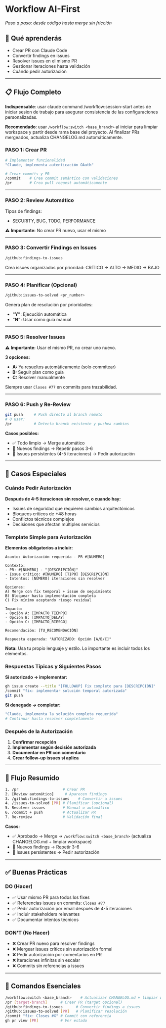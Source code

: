# Workflow AI-First

*Paso a paso: desde código hasta merge sin fricción*

## 🎯 Qué aprenderás

- Crear PR con Claude Code
- Convertir findings en issues
- Resolver issues en el mismo PR
- Gestionar iteraciones hasta validación
- Cuándo pedir autorización

---

## 📋 Flujo Completo

**Indispensable**: usar claude command /workflow:session-start antes de iniciar sesion de trabajo para asegurar consistencia de las configuraciones personalizadas.

**Recomendado**: usar `/workflow:switch <base_branch>` al iniciar para limpiar workspace y partir desde rama base del proyecto. Al finalizar PRs mergeados, actualiza CHANGELOG.md automáticamente.
 
### **PASO 1: Crear PR**

```bash
# Implementar funcionalidad
"Claude, implementa autenticación OAuth"

# Crear commits y PR
/commit    # Crea commit semántico con validaciones
/pr        # Crea pull request automáticamente
```

---

### **PASO 2: Review Automático**

Tipos de findings:
- SECURITY, BUG, TODO, PERFORMANCE

⚠️ **Importante:** No crear PR nuevo, usar el mismo

---

### **PASO 3: Convertir Findings en Issues**

```bash
/github:findings-to-issues
```

Crea issues organizados por prioridad: CRÍTICO → ALTO → MEDIO → BAJO

---

### **PASO 4: Planificar (Opcional)**

```bash
/github:issues-to-solved <pr_number>
```

Genera plan de resolución por prioridades:
- **"Y"**: Ejecución automática 
- **"N"**: Usar como guía manual

---

### **PASO 5: Resolver Issues**

⚠️ **Importante:** Usar el mismo PR, no crear uno nuevo.

**3 opciones:**
- **A:** Ya resueltos automáticamente (solo commitear)
- **B:** Seguir plan como guía  
- **C:** Resolver manualmente

Siempre usar `Closes #77` en commits para trazabilidad.

---

### **PASO 6: Push y Re-Review**

```bash
git push     # Push directo al branch remoto
# O usar:
/pr          # Detecta branch existente y pushea cambios
```

**Casos posibles:**
- ✅ Todo limpio → Merge automático
- 🔄 Nuevos findings → Repetir pasos 3-6  
- 🚨 Issues persistentes (4-5 iteraciones) → Pedir autorización

---

## 🚨 Casos Especiales

### **Cuándo Pedir Autorización**

**Después de 4-5 iteraciones sin resolver, o cuando hay:**
- Issues de seguridad que requieren cambios arquitectónicos
- Bloqueos críticos de +48 horas
- Conflictos técnicos complejos
- Decisiones que afectan múltiples servicios

### **Template Simple para Autorización**

**Elementos obligatorios a incluir:**

```
Asunto: Autorización requerida - PR #[NUMERO] 

Contexto:
- PR: #[NUMERO] - "[DESCRIPCIÓN]"
- Issue crítico: #[NUMERO] [TIPO] [DESCRIPCIÓN]
- Intentos: [NÚMERO] iteraciones sin resolver

Opciones:
A) Merge con fix temporal + issue de seguimiento
B) Bloquear hasta implementación completa  
C) Fix mínimo aceptando riesgo residual

Impacto:
- Opción A: [IMPACTO_TIEMPO]
- Opción B: [IMPACTO_DELAY] 
- Opción C: [IMPACTO_RIESGO]

Recomendación: [TU_RECOMENDACIÓN]

Respuesta esperada: "AUTORIZADO: Opción [A/B/C]"
```

**Nota:** Usa tu propio lenguaje y estilo. Lo importante es incluir todos los elementos.

### **Respuestas Típicas y Siguientes Pasos**

**Si autorizado → implementar:**
```bash
gh issue create --title "[FOLLOWUP] Fix completo para [DESCRIPCIÓN]"
/commit "fix: implementar solución temporal autorizada"
git push
```

**Si denegado → completar:**
```bash
"Claude, implementa la solución completa requerida"
# Continuar hasta resolver completamente
```

### **Después de la Autorización**

1. **Confirmar recepción**
2. **Implementar según decisión autorizada**
3. **Documentar en PR con comentario**
4. **Crear follow-up issues si aplica**

---

## 🔄 Flujo Resumido

```bash
1. /pr                    # Crear PR
2. [Review automático]     # Aparecen findings
3. /github:findings-to-issues    # Convertir a issues
4. /issues-to-solved [PR] # Planificar (opcional)
5. Resolver issues        # Manual o automático
6. /commit + push         # Actualizar PR
7. Re-review              # Validación final
```

**Casos:**
- ✅ Aprobado → Merge → `/workflow:switch <base_branch>` (actualiza CHANGELOG.md + limpiar workspace)
- 🔄 Nuevos findings → Repetir 3-6
- 🚨 Issues persistentes → Pedir autorización

---

## ✅ Buenas Prácticas

### **DO (Hacer)**
- ✅ Usar mismo PR para todos los fixes
- ✅ Referencias issues en commits: `Closes #77`
- ✅ Pedir autorización por email después de 4-5 iteraciones
- ✅ Incluir stakeholders relevantes
- ✅ Documentar intentos técnicos

### **DON'T (No Hacer)**  
- ❌ Crear PR nuevo para resolver findings
- ❌ Mergear issues críticos sin autorización formal
- ❌ Pedir autorización por comentarios en PR
- ❌ Iteraciones infinitas sin escalar
- ❌ Commits sin referencias a issues

---

## 🎯 Comandos Esenciales

```bash
/workflow:switch <base_branch>    # Actualizar CHANGELOG.md + limpiar workspace (main/develop/qa)
/pr [target-branch]      # Crear PR (target opcional)
/github:findings-to-issues      # Convertir findings a issues
/github:issues-to-solved [PR]   # Planificar resolución
/commit "fix: Closes #X" # Commit con referencia
gh pr view [PR]          # Ver estado
```

